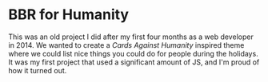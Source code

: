 # BBR for Humanity

This was an old project I did after my first four months as a web developer in 2014. We wanted to create a *Cards Against Humanity* inspired theme where we could list nice things you could do for people during the holidays. It was my first project that used a significant amount of JS, and I'm proud of how it turned out.